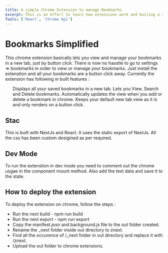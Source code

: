 ```yaml
---
title: A simple Chrome Extension to manage Bookmarks.
excerpt: This is an effort to learn how extensions work and builing a simple Bookmark extension using the chrome built in api and react.
Tools: ['React', 'Chrome Api']
---
```


# Bookmarks Simplified
This chrome extension basically lets you view and manage your bookmarks in a new tab, just by button click. There is now no hasstle to go to settings => bookmarks in order to view or manage your bookmarks. Just install the extenstion and all your bookmarks are a button click away. Currently the extension has following in built features :
<ul>
   <l1>Displays all your saved bookmarks in a new tab.</li>
   <l1>Lets you View, Search and Delete bookmarks.</li>
   <l1>Automatically updates the view when you add or delete a bookmark in chrome.</li>
   <l1>Keeps your default new tab view as it is and only renders on a button click.</li>
</ul>

## Stac
This is built with NextJs and React. It uses the static export of NextJs.
All the css has been custom desigined as per required.

## Dev Mode
To run the extenstion in dev mode you need to comment out the chrome usgae in the component mount method.
Also add the test data and save it to the state.

## How to deploy the extension
To deploy the extension on chrome, follow the steps :

- Run the next build - npm run build</li>
- Run the next export - npm run export</li>
- Copy the manifest.josn and background.js file to the out folder created.</li>
- Rename the _next folder inside out directory to znext.</li>
- Find all the occurence of /_next folder in out directory and replace it with /znext.</li>
- Upload the out folder to chrome extensions.</li>
